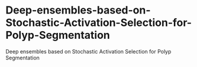 # Deep-ensembles-based-on-Stochastic-Activation-Selection-for-Polyp-Segmentation
Deep ensembles based on Stochastic Activation Selection for Polyp Segmentation
